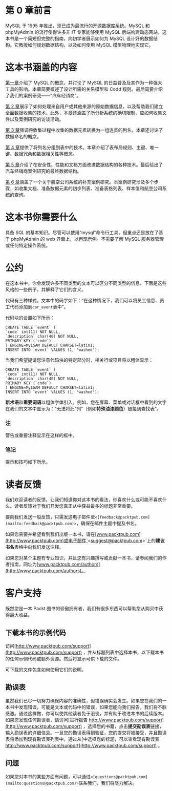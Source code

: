 # 第 0 章前言

MySQL 于 1995 年推出，现已成为最流行的开源数据库系统。MySQL 和 phpMyAdmin 的流行使得许多非 IT 专家能够使用 MySQL 后端构建动态网站。这本书是一个简短但完整的指南，向初学者展示如何为 MySQL 设计好的数据结构。它教授如何规划数据结构，以及如何使用 MySQL 模型物理地实现它。

# 这本书涵盖的内容

[第一章](2.html "Chapter 1. Introducing MySQL Design")介绍了 MySQL 的概念，并讨论了 MySQL 的日益普及及其作为一种强大工具的影响。本章简要概述了设计所需的关系模型和 Codd 规则。最后简要介绍了我们的案例研究——“汽车经销商”。

[第 2 章](3.html "Chapter 2. Data Collecting")展示了如何处理来自用户或其他来源的原始数据信息，以及帮助我们建立全面数据收集的技术。此外，本章还涵盖了所分析系统的确切限制、应如何收集文件以及案例研究的访谈活动。

[第 3 章](4.html "Chapter 3. Data Naming")强调将收集过程中收集的数据元素转换为一组连贯的列名。本章还讨论了数据命名的概念。

[第 4 章](5.html "Chapter 4. Data Grouping")提供了将列名分组到表中的技术。本章介绍了表布局规则、主键、唯一键、数据冗余和数据相关性等概念。

[第 5 章](6.html "Chapter 5. Data Structure Tuning")介绍了在安全性、性能和文档方面改进数据结构的各种技术。最后给出了汽车经销商案例研究的最终数据结构。

[第 6 章](7.html "Chapter 6. Supplemental Case Study")涵盖了一个关于航空公司系统的补充案例研究。本案例研究涉及多个步骤，如收集文档、准备数据元素的初步列表、准备表格列表、样本值和航空公司系统的查询。

# 这本书你需要什么

具备 SQL 的基本知识。尽管可以使用“mysql”命令行工具，但重点还是放在了基于 phpMyAdmin 的 web 界面上，以再现示例。不需要了解 MySQL 服务器管理或任何特定操作系统。

# 公约

在这本书中，你会发现许多不同类型的文本可以区分不同类型的信息。下面是这些风格的一些例子，并解释了它们的含义。

代码有三种样式。文本中的码字如下：“在这种情况下，我们可以将员工信息、员工代码添加到`car_event`表中”。

代码块的设置如下所示：

```
CREATE TABLE `event` (
`code` int(11) NOT NULL,
`description` char(40) NOT NULL,
PRIMARY KEY (`code`)
) ENGINE=MyISAM DEFAULT CHARSET=latin1;
INSERT INTO `event` VALUES (1, 'washed');

```

当我们希望提请您注意代码块的特定部分时，相关行或项目将以粗体显示：

```
CREATE TABLE `event` (
`code` int(11) NOT NULL,
`description` char(40) NOT NULL,
PRIMARY KEY (`code`)
) ENGINE=MyISAM DEFAULT CHARSET=latin1;
INSERT INTO `event` VALUES (1, 'washed');

```

**新术语**和**重要词语**以粗体字体引入。例如，您在屏幕、菜单或对话框中看到的文字在我们的文本中显示为：“无法将此“列”（例如**特殊油漆颜色**）链接到查找表”。

### 注

警告或重要注释显示在这样的框中。

### 笔记

提示和技巧如下所示。

# 读者反馈

我们欢迎读者的反馈。让我们知道你对这本书的看法，你喜欢什么或可能不喜欢什么。读者反馈对于我们开发您真正从中获益最多的标题非常重要。

要向我们发送一般反馈，只需发送电子邮件至`<[feedback@packtpub.com](mailto:feedback@packtpub.com)>`，确保在邮件主题中提及书名。

如果您需要并希望看到我们出版一本书，请在[www.packtpub.com](http://www.packtpub.com)或电子邮件`<[suggest@packtpub.com](mailto:suggest@packtpub.com)>`上的**建议书名**表格中向我们发送注释。

如果您对某个主题有专业知识，并且您有兴趣撰写或贡献一本书，请参阅我们的作者指南，网址为[www.packtpub.com/authors](http://www.packtpub.com/authors)。

# 客户支持

既然您是一本 Packt 图书的骄傲拥有者，我们有很多东西可以帮助您从购买中获得最大收益。

## 下载本书的示例代码

访问[http://www.packtpub.com/support](http://www.packtpub.com/support) ，并从标题列表中选择本书，以下载本书的任何示例代码或额外资源。然后将显示可供下载的文件。

可下载的文件包含如何使用它们的说明。

## 勘误表

虽然我们已尽一切努力确保内容的准确性，但错误确实会发生。如果您在我们的一本书中发现错误，可能是文本或代码中的错误，如果您能向我们报告，我们将不胜感激。通过这样做，你可以使其他读者免于沮丧，并有助于改进本书的后续版本。如果您发现任何勘误表，请访问[进行报告 http://www.packtpub.com/support](http://www.packtpub.com/support) ，选择您的书籍，点击**提交勘误表**链接，输入勘误表的详细信息。一旦您的勘误表得到验证，您的提交将被接受，并且勘误表将添加到现有勘误表列表中。通过从[中选择您的标题，可以查看现有勘误表 http://www.packtpub.com/support](http://www.packtpub.com/support) 。

## 问题

如果您对本书的某些方面有问题，可以通过`<[questions@packtpub.com](mailto:questions@packtpub.com)>`联系我们，我们将尽力解决。